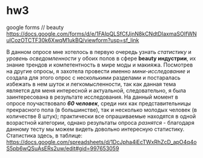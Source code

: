 # hw3
google forms // beauty
https://docs.google.com/forms/d/e/1FAIpQLSfCfJjnN8kCNdtDIaxmaSOIfWNulCozOTCTF30k6XwqM1ukBQ/viewform?usp=sf_link


В данном опросе мне хотелось в первую очередь узнать *статистику* и *уровень осведомленности* у обоих полов в сфере __beauty индустрии__, их знание трендов и компетентность в мире моды и макияжа. Посмотрев на другие опросы, я захотела провести именно *мини-исследование* и создала для этого опрос с несколькими разделами и постаралась избежать в нем шуток и легкомысленности, так как данная тема является для меня интересной и актуальной, следовательно, я была заинтересована в результате исследования. На данный момент в опросе поучаствовало *__60 человек__*, среди них как представительницы прекрасного пола (в большинстве), так и несколько молодых человек (в количестве 8 штук); практически все опрашиваемые находятся в одной возрастной категории, однако результаты опроса *разнятся* - благодаря данному тесту мы можем видеть довольно интересную статистику.
Статистика здесь, в таблице: https://docs.google.com/spreadsheets/d/1DcJpha4iEcTWxRhZcD_apO4q4oS5pb6wQSuAsERs2uw/edit#gid=997653059 
